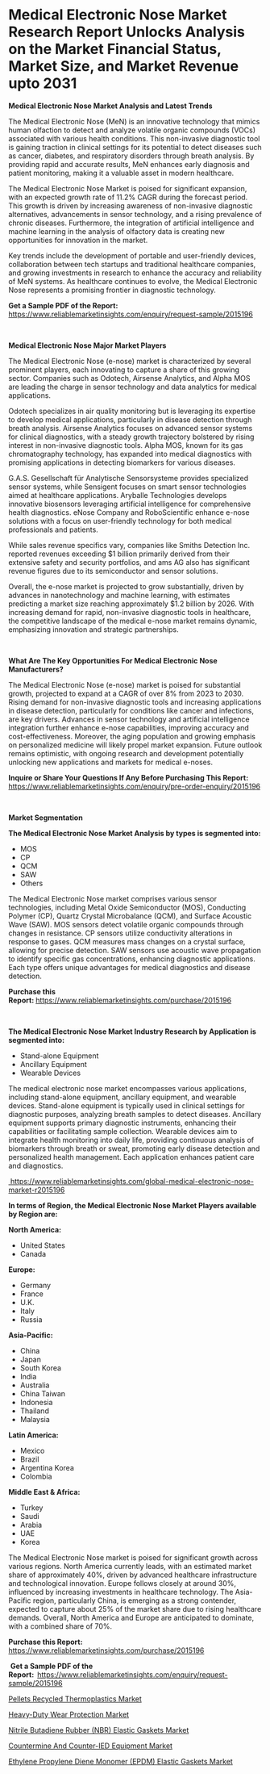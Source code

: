 <p><h1>Medical Electronic Nose Market Research Report Unlocks Analysis on the Market Financial Status, Market Size, and Market Revenue upto 2031</h1></p><p><strong>Medical Electronic Nose Market Analysis and Latest Trends</strong></p>
<p><p>The Medical Electronic Nose (MeN) is an innovative technology that mimics human olfaction to detect and analyze volatile organic compounds (VOCs) associated with various health conditions. This non-invasive diagnostic tool is gaining traction in clinical settings for its potential to detect diseases such as cancer, diabetes, and respiratory disorders through breath analysis. By providing rapid and accurate results, MeN enhances early diagnosis and patient monitoring, making it a valuable asset in modern healthcare.</p><p>The Medical Electronic Nose Market is poised for significant expansion, with an expected growth rate of 11.2% CAGR during the forecast period. This growth is driven by increasing awareness of non-invasive diagnostic alternatives, advancements in sensor technology, and a rising prevalence of chronic diseases. Furthermore, the integration of artificial intelligence and machine learning in the analysis of olfactory data is creating new opportunities for innovation in the market.</p><p>Key trends include the development of portable and user-friendly devices, collaboration between tech startups and traditional healthcare companies, and growing investments in research to enhance the accuracy and reliability of MeN systems. As healthcare continues to evolve, the Medical Electronic Nose represents a promising frontier in diagnostic technology.</p></p>
<p><strong>Get a Sample PDF of the Report:&nbsp;</strong> <a href="https://www.reliablemarketinsights.com/enquiry/request-sample/2015196?utm_campaign=1772&utm_medium=2&utm_source=Github&utm_content=ia&utm_term=27102024&utm_id=medical-electronic-nose">https://www.reliablemarketinsights.com/enquiry/request-sample/2015196</a></p>
<p>&nbsp;</p>
<p><strong>Medical Electronic Nose Major Market Players</strong></p>
<p><p>The Medical Electronic Nose (e-nose) market is characterized by several prominent players, each innovating to capture a share of this growing sector. Companies such as Odotech, Airsense Analytics, and Alpha MOS are leading the charge in sensor technology and data analytics for medical applications. </p><p>Odotech specializes in air quality monitoring but is leveraging its expertise to develop medical applications, particularly in disease detection through breath analysis. Airsense Analytics focuses on advanced sensor systems for clinical diagnostics, with a steady growth trajectory bolstered by rising interest in non-invasive diagnostic tools. Alpha MOS, known for its gas chromatography technology, has expanded into medical diagnostics with promising applications in detecting biomarkers for various diseases.</p><p>G.A.S. Gesellschaft für Analytische Sensorsysteme provides specialized sensor systems, while Sensigent focuses on smart sensor technologies aimed at healthcare applications. Aryballe Technologies develops innovative biosensors leveraging artificial intelligence for comprehensive health diagnostics. eNose Company and RoboScientific enhance e-nose solutions with a focus on user-friendly technology for both medical professionals and patients.</p><p>While sales revenue specifics vary, companies like Smiths Detection Inc. reported revenues exceeding $1 billion primarily derived from their extensive safety and security portfolios, and ams AG also has significant revenue figures due to its semiconductor and sensor solutions.</p><p>Overall, the e-nose market is projected to grow substantially, driven by advances in nanotechnology and machine learning, with estimates predicting a market size reaching approximately $1.2 billion by 2026. With increasing demand for rapid, non-invasive diagnostic tools in healthcare, the competitive landscape of the medical e-nose market remains dynamic, emphasizing innovation and strategic partnerships.</p></p>
<p>&nbsp;</p>
<p><strong>What Are The Key Opportunities For Medical Electronic Nose Manufacturers?</strong></p>
<p><p>The Medical Electronic Nose (e-nose) market is poised for substantial growth, projected to expand at a CAGR of over 8% from 2023 to 2030. Rising demand for non-invasive diagnostic tools and increasing applications in disease detection, particularly for conditions like cancer and infections, are key drivers. Advances in sensor technology and artificial intelligence integration further enhance e-nose capabilities, improving accuracy and cost-effectiveness. Moreover, the aging population and growing emphasis on personalized medicine will likely propel market expansion. Future outlook remains optimistic, with ongoing research and development potentially unlocking new applications and markets for medical e-noses.</p></p>
<p><strong>Inquire or Share Your Questions If Any Before Purchasing This Report:</strong> <a href="https://www.reliablemarketinsights.com/enquiry/pre-order-enquiry/2015196?utm_campaign=1772&utm_medium=2&utm_source=Github&utm_content=ia&utm_term=27102024&utm_id=medical-electronic-nose">https://www.reliablemarketinsights.com/enquiry/pre-order-enquiry/2015196</a></p>
<p>&nbsp;</p>
<p><strong>Market Segmentation</strong></p>
<p><strong>The Medical Electronic Nose Market Analysis by types is segmented into:</strong></p>
<p><ul><li>MOS</li><li>CP</li><li>QCM</li><li>SAW</li><li>Others</li></ul></p>
<p><p>The Medical Electronic Nose market comprises various sensor technologies, including Metal Oxide Semiconductor (MOS), Conducting Polymer (CP), Quartz Crystal Microbalance (QCM), and Surface Acoustic Wave (SAW). MOS sensors detect volatile organic compounds through changes in resistance. CP sensors utilize conductivity alterations in response to gases. QCM measures mass changes on a crystal surface, allowing for precise detection. SAW sensors use acoustic wave propagation to identify specific gas concentrations, enhancing diagnostic applications. Each type offers unique advantages for medical diagnostics and disease detection.</p></p>
<p><strong>Purchase this Report:&nbsp;</strong><a href="https://www.reliablemarketinsights.com/purchase/2015196?utm_campaign=1772&utm_medium=2&utm_source=Github&utm_content=ia&utm_term=27102024&utm_id=medical-electronic-nose">https://www.reliablemarketinsights.com/purchase/2015196</a></p>
<p>&nbsp;</p>
<p><strong>The Medical Electronic Nose Market Industry Research by Application is segmented into:</strong></p>
<p><ul><li>Stand-alone Equipment</li><li>Ancillary Equipment</li><li>Wearable Devices</li></ul></p>
<p><p>The medical electronic nose market encompasses various applications, including stand-alone equipment, ancillary equipment, and wearable devices. Stand-alone equipment is typically used in clinical settings for diagnostic purposes, analyzing breath samples to detect diseases. Ancillary equipment supports primary diagnostic instruments, enhancing their capabilities or facilitating sample collection. Wearable devices aim to integrate health monitoring into daily life, providing continuous analysis of biomarkers through breath or sweat, promoting early disease detection and personalized health management. Each application enhances patient care and diagnostics.</p></p>
<p><a href="https://www.reliablemarketinsights.com/global-medical-electronic-nose-market-r2015196?utm_campaign=1772&utm_medium=2&utm_source=Github&utm_content=ia&utm_term=27102024&utm_id=medical-electronic-nose">&nbsp;https://www.reliablemarketinsights.com/global-medical-electronic-nose-market-r2015196</a></p>
<p><strong>In terms of Region, the Medical Electronic Nose Market Players available by Region are:</strong></p>
<p>
    <p> <strong> North America: </strong>
        <ul>
            <li>United States</li>
            <li>Canada</li>
        </ul>
        </p> 
    <p> <strong> Europe: </strong>
        <ul>
            <li>Germany</li>
            <li>France</li>
            <li>U.K.</li>
            <li>Italy</li>
            <li>Russia</li>
        </ul>
        </p> 
    <p> <strong> Asia-Pacific: </strong>
        <ul>
            <li>China</li>
            <li>Japan</li>
            <li>South Korea</li>
            <li>India</li>
            <li>Australia</li>
            <li>China Taiwan</li>
            <li>Indonesia</li>
            <li>Thailand</li>
            <li>Malaysia</li>
        </ul>
        </p> 
    <p> <strong> Latin America: </strong>
        <ul>
            <li>Mexico</li>
            <li>Brazil</li>
            <li>Argentina Korea</li>
            <li>Colombia</li>
        </ul>
        </p> 
    <p> <strong> Middle East & Africa: </strong>
        <ul>
            <li>Turkey</li>
            <li>Saudi</li>
            <li>Arabia</li>
            <li>UAE</li>
            <li>Korea</li>
        </ul>
    </p>
    </p>
<p><p>The Medical Electronic Nose market is poised for significant growth across various regions. North America currently leads, with an estimated market share of approximately 40%, driven by advanced healthcare infrastructure and technological innovation. Europe follows closely at around 30%, influenced by increasing investments in healthcare technology. The Asia-Pacific region, particularly China, is emerging as a strong contender, expected to capture about 25% of the market share due to rising healthcare demands. Overall, North America and Europe are anticipated to dominate, with a combined share of 70%.</p></p>
<p><strong>Purchase this Report: </strong><a href="https://www.reliablemarketinsights.com/purchase/2015196?utm_campaign=1772&utm_medium=2&utm_source=Github&utm_content=ia&utm_term=27102024&utm_id=medical-electronic-nose">https://www.reliablemarketinsights.com/purchase/2015196</a></p>
<p>&nbsp;<strong>Get a Sample PDF of the Report:&nbsp;&nbsp;</strong><a href="https://www.reliablemarketinsights.com/enquiry/request-sample/2015196?utm_campaign=1772&utm_medium=2&utm_source=Github&utm_content=ia&utm_term=27102024&utm_id=medical-electronic-nose">https://www.reliablemarketinsights.com/enquiry/request-sample/2015196</a></p>
<p><strong></strong></p>
<p><p><a href="https://www.linkedin.com/pulse/pellets-recycled-thermoplastics-market-segmentation-in-depth-p0joe?utm_campaign=1772&utm_medium=2&utm_source=Github&utm_content=ia&utm_term=27102024&utm_id=medical-electronic-nose">Pellets Recycled Thermoplastics Market</a></p><p><a href="https://www.linkedin.com/pulse/influencing-factors-heavy-duty-wear-protection-market-insights-6sl5f?utm_campaign=1772&utm_medium=2&utm_source=Github&utm_content=ia&utm_term=27102024&utm_id=medical-electronic-nose">Heavy-Duty Wear Protection Market</a></p><p><a href="https://www.linkedin.com/pulse/regulatory-landscape-its-influence-global-nitrile-butadiene-ado2e?utm_campaign=1772&utm_medium=2&utm_source=Github&utm_content=ia&utm_term=27102024&utm_id=medical-electronic-nose">Nitrile Butadiene Rubber (NBR) Elastic Gaskets Market</a></p><p><a href="https://www.linkedin.com/pulse/countermine-counter-ied-equipment-market-emerging-trends-future-gysxf?utm_campaign=1772&utm_medium=2&utm_source=Github&utm_content=ia&utm_term=27102024&utm_id=medical-electronic-nose">Countermine And Counter-IED Equipment Market</a></p><p><a href="https://www.linkedin.com/pulse/ethylene-propylene-diene-monomer-epdm-elastic-gaskets-market-wtbue?utm_campaign=1772&utm_medium=2&utm_source=Github&utm_content=ia&utm_term=27102024&utm_id=medical-electronic-nose">Ethylene Propylene Diene Monomer (EPDM) Elastic Gaskets Market</a></p></p>